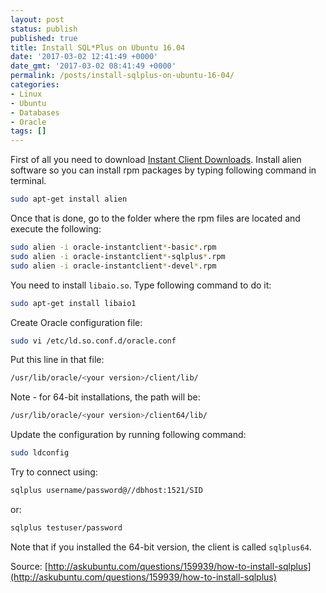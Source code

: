 ```yaml
---
layout: post
status: publish
published: true
title: Install SQL*Plus on Ubuntu 16.04
date: '2017-03-02 12:41:49 +0000'
date_gmt: '2017-03-02 08:41:49 +0000'
permalink: /posts/install-sqlplus-on-ubuntu-16-04/
categories:
- Linux
- Ubuntu
- Databases
- Oracle
tags: []
---
```

First of all you need to download [Instant Client Downloads](http://www.oracle.com/technetwork/database/features/instant-client/index-097480.html). Install alien software so you can install rpm packages by typing following command in terminal.
```bash
sudo apt-get install alien
```
Once that is done, go to the folder where the rpm files are located and execute the following:
<!--more-->
```bash
sudo alien -i oracle-instantclient*-basic*.rpm
sudo alien -i oracle-instantclient*-sqlplus*.rpm
sudo alien -i oracle-instantclient*-devel*.rpm
```
You need to install `libaio.so`. Type following command to do it:
```bash
sudo apt-get install libaio1
```
Create Oracle configuration file:
```bash
sudo vi /etc/ld.so.conf.d/oracle.conf
```
Put this line in that file:
```bash
/usr/lib/oracle/<your version>/client/lib/
```
Note - for 64-bit installations, the path will be:
```bash
/usr/lib/oracle/<your version>/client64/lib/
```
Update the configuration by running following command:
```bash
sudo ldconfig
```
Try to connect using:
```bash
sqlplus username/password@//dbhost:1521/SID
```
or:
```bash
sqlplus testuser/password
```
Note that if you installed the 64-bit version, the client is called `sqlplus64`.

Source: [http://askubuntu.com/questions/159939/how-to-install-sqlplus](http://askubuntu.com/questions/159939/how-to-install-sqlplus)
